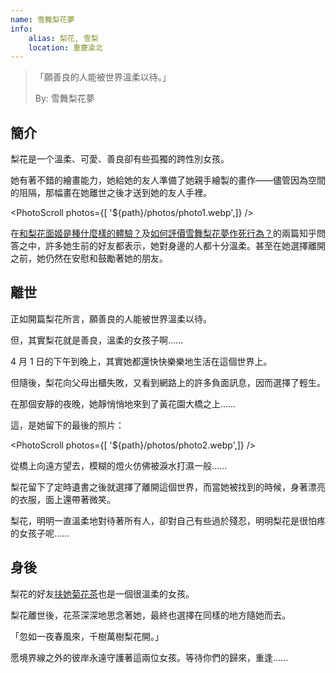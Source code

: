 ```yaml
---
name: 雪舞梨花夢
info:
    alias: 梨花, 雪梨
    location: 重慶渝北
---
```


> 「願善良的人能被世界溫柔以待。」
>
>  By: 雪舞梨花夢

## 簡介

梨花是一个溫柔、可愛、善良卻有些孤獨的跨性別女孩。

她有著不錯的繪畫能力，她給她的友人準備了她親手繪製的畫作——儘管因為空間的阻隔，那幅畫在她離世之後才送到她的友人手裡。

<PhotoScroll photos={[ '${path}/photos/photo1.webp',]} />  

在[和梨花面姬是種什麼樣的體驗？](https://www.zhihu.com/question/269853559)及[如何評價雪舞梨花夢作死行為？](https://www.zhihu.com/question/268738337)的兩篇知乎問答之中，許多她生前的好友都表示，她對身邊的人都十分溫柔。甚至在她選擇離開之前，她仍然在安慰和鼓勵著她的朋友。

## 離世

正如開篇梨花所言，願善良的人能被世界溫柔以待。

但，其實梨花就是善良，溫柔的女孩子啊……

4 月 1 日的下午到晚上，其實她都還快快樂樂地生活在這個世界上。

但隨後，梨花向父母出櫃失敗，又看到網路上的許多負面訊息，因而選擇了輕生。

在那個安靜的夜晚，她靜悄悄地來到了黃花園大橋之上……

這，是她留下的最後的照片：

<PhotoScroll photos={[ '${path}/photos/photo2.webp',]} />  

從橋上向遠方望去，模糊的燈火仿佛被淚水打濕一般……

梨花留下了定時遺書之後就選擇了離開這個世界，而當她被找到的時候，身著漂亮的衣服，面上還帶著微笑。

梨花，明明一直溫柔地對待著所有人，卻對自己有些過於殘忍，明明梨花是很怕疼的女孩子呢……

## 身後

梨花的好友[扶她菊花茶](https://one-among.us/profile/Futajuhuacha)也是一個很溫柔的女孩。

梨花離世後，花茶深深地思念著她，最終也選擇在同樣的地方隨她而去。

「忽如一夜春風來，千樹萬樹梨花開。」

愿境界線之外的彼岸永遠守護著這兩位女孩。等待你們的歸來，重逢……


